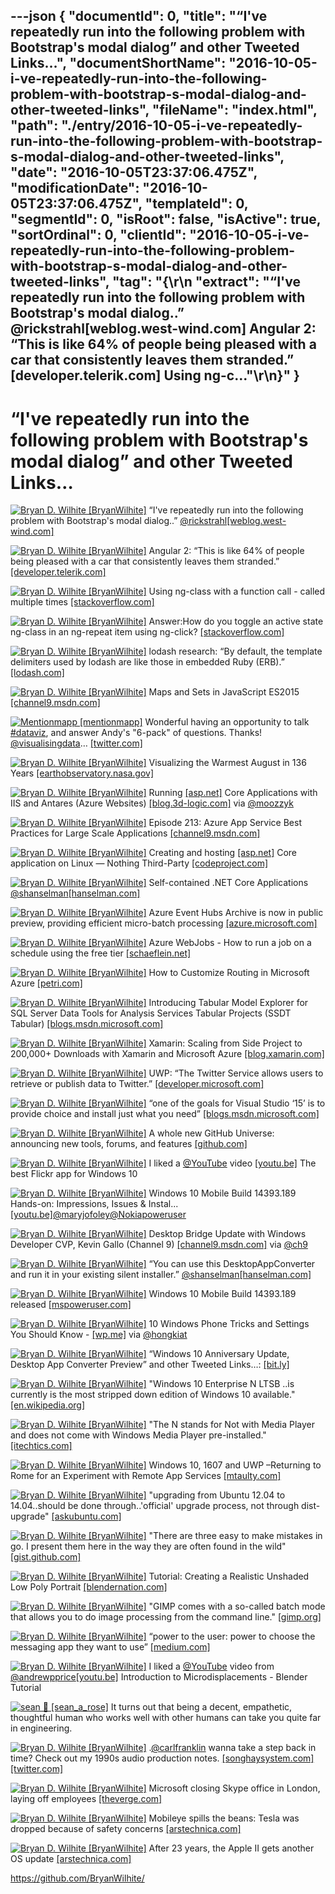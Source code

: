 ---json
{
  "documentId": 0,
  "title": "“I've repeatedly run into the following problem with Bootstrap's modal dialog” and other Tweeted Links…",
  "documentShortName": "2016-10-05-i-ve-repeatedly-run-into-the-following-problem-with-bootstrap-s-modal-dialog-and-other-tweeted-links",
  "fileName": "index.html",
  "path": "./entry/2016-10-05-i-ve-repeatedly-run-into-the-following-problem-with-bootstrap-s-modal-dialog-and-other-tweeted-links",
  "date": "2016-10-05T23:37:06.475Z",
  "modificationDate": "2016-10-05T23:37:06.475Z",
  "templateId": 0,
  "segmentId": 0,
  "isRoot": false,
  "isActive": true,
  "sortOrdinal": 0,
  "clientId": "2016-10-05-i-ve-repeatedly-run-into-the-following-problem-with-bootstrap-s-modal-dialog-and-other-tweeted-links",
  "tag": "{\r\n  \"extract\": \"“I've repeatedly run into the following problem with Bootstrap's modal dialog..” @rickstrahl[weblog.west-wind.com] Angular 2: “This is like 64% of people being pleased with a car that consistently leaves them stranded.” [developer.telerik.com] Using ng-c...\"\r\n}"
}
---

# “I've repeatedly run into the following problem with Bootstrap's modal dialog” and other Tweeted Links…

[<img alt="Bryan D. Wilhite [BryanWilhite]" src="https://songhay.blob.core.windows.net/shared-social-twitter/BryanWilhite.jpeg">](http://songhayblog.azurewebsites.net/ "Bryan D. Wilhite [BryanWilhite]") “I've repeatedly run into the following problem with Bootstrap's modal dialog..” [@rickstrahl](http://twitter.com/rickstrahl)[[weblog.west-wind.com]](https://weblog.west-wind.com/posts/2016/Sep/14/Bootstrap-Modal-Dialog-showing-under-Modal-Background)

[<img alt="Bryan D. Wilhite [BryanWilhite]" src="https://songhay.blob.core.windows.net/shared-social-twitter/BryanWilhite.jpeg">](http://songhayblog.azurewebsites.net/ "Bryan D. Wilhite [BryanWilhite]") Angular 2: “This is like 64% of people being pleased with a car that consistently leaves them stranded.” [[developer.telerik.com]](http://developer.telerik.com/featured/you-have-seriously-underestimated-angular/)

[<img alt="Bryan D. Wilhite [BryanWilhite]" src="https://songhay.blob.core.windows.net/shared-social-twitter/BryanWilhite.jpeg">](http://songhayblog.azurewebsites.net/ "Bryan D. Wilhite [BryanWilhite]") Using ng-class with a function call - called multiple times [[stackoverflow.com]](http://stackoverflow.com/q/26992193/22944?stw=2)

[<img alt="Bryan D. Wilhite [BryanWilhite]" src="https://songhay.blob.core.windows.net/shared-social-twitter/BryanWilhite.jpeg">](http://songhayblog.azurewebsites.net/ "Bryan D. Wilhite [BryanWilhite]") Answer:How do you toggle an active state ng-class in an ng-repeat item using ng-click? [[stackoverflow.com]](http://stackoverflow.com/a/25560198/22944?stw=2)

[<img alt="Bryan D. Wilhite [BryanWilhite]" src="https://songhay.blob.core.windows.net/shared-social-twitter/BryanWilhite.jpeg">](http://songhayblog.azurewebsites.net/ "Bryan D. Wilhite [BryanWilhite]") lodash research: “By default, the template delimiters used by lodash are like those in embedded Ruby (ERB).” [[lodash.com]](https://lodash.com/docs/4.15.0#templateSettings)

[<img alt="Bryan D. Wilhite [BryanWilhite]" src="https://songhay.blob.core.windows.net/shared-social-twitter/BryanWilhite.jpeg">](http://songhayblog.azurewebsites.net/ "Bryan D. Wilhite [BryanWilhite]") Maps and Sets in JavaScript ES2015 [[channel9.msdn.com]](https://channel9.msdn.com/Blogs/One-Dev-Minute/Maps-and-Sets-in-JavaScript-ES2015)

[<img alt="Mentionmapp [mentionmapp]" src="https://songhay.blob.core.windows.net/shared-social-twitter/mentionmapp.jpg">](http://www.mentionmapp.com/ "Mentionmapp [mentionmapp]") Wonderful having an opportunity to talk [#dataviz](http://twitter.com/search?q=%23dataviz), and answer Andy's "6-pack" of questions. Thanks! [@visualisingdata](http://twitter.com/visualisingdata)… [[twitter.com]](https://twitter.com/i/web/status/783397286386819072)

[<img alt="Bryan D. Wilhite [BryanWilhite]" src="https://songhay.blob.core.windows.net/shared-social-twitter/BryanWilhite.jpeg">](http://songhayblog.azurewebsites.net/ "Bryan D. Wilhite [BryanWilhite]") Visualizing the Warmest August in 136 Years [[earthobservatory.nasa.gov]](http://earthobservatory.nasa.gov/blogs/earthmatters/2016/09/12/heres-how-the-warmest-august-in-136-years-looks-in-chart-form/)

[<img alt="Bryan D. Wilhite [BryanWilhite]" src="https://songhay.blob.core.windows.net/shared-social-twitter/BryanWilhite.jpeg">](http://songhayblog.azurewebsites.net/ "Bryan D. Wilhite [BryanWilhite]") Running [[asp.net]](http://ASP.NET) Core Applications with IIS and Antares (Azure Websites) [[blog.3d-logic.com]](https://blog.3d-logic.com/2016/06/08/running-asp-net-core-applications-with-iis-and-antares/) via [@moozzyk](http://twitter.com/moozzyk)

[<img alt="Bryan D. Wilhite [BryanWilhite]" src="https://songhay.blob.core.windows.net/shared-social-twitter/BryanWilhite.jpeg">](http://songhayblog.azurewebsites.net/ "Bryan D. Wilhite [BryanWilhite]") Episode 213: Azure App Service Best Practices for Large Scale Applications [[channel9.msdn.com]](https://channel9.msdn.com/Shows/Cloud+Cover/Episode-213-Azure-App-Service-Best-Practices-for-Large-Scale-Applications)

[<img alt="Bryan D. Wilhite [BryanWilhite]" src="https://songhay.blob.core.windows.net/shared-social-twitter/BryanWilhite.jpeg">](http://songhayblog.azurewebsites.net/ "Bryan D. Wilhite [BryanWilhite]") Creating and hosting [[asp.net]](http://ASP.NET) Core application on Linux — Nothing Third-Party [[codeproject.com]](http://www.codeproject.com/Articles/1129562/Creating-and-hosting-ASP-NET-Core-application-on-L)

[<img alt="Bryan D. Wilhite [BryanWilhite]" src="https://songhay.blob.core.windows.net/shared-social-twitter/BryanWilhite.jpeg">](http://songhayblog.azurewebsites.net/ "Bryan D. Wilhite [BryanWilhite]") Self-contained .NET Core Applications [@shanselman](http://twitter.com/shanselman)[[hanselman.com]](http://www.hanselman.com/blog/SelfcontainedNETCoreApplications.aspx)

[<img alt="Bryan D. Wilhite [BryanWilhite]" src="https://songhay.blob.core.windows.net/shared-social-twitter/BryanWilhite.jpeg">](http://songhayblog.azurewebsites.net/ "Bryan D. Wilhite [BryanWilhite]") Azure Event Hubs Archive is now in public preview, providing efficient micro-batch processing [[azure.microsoft.com]](https://azure.microsoft.com/en-us/blog/azure-event-hubs-archive-in-public-preview/)

[<img alt="Bryan D. Wilhite [BryanWilhite]" src="https://songhay.blob.core.windows.net/shared-social-twitter/BryanWilhite.jpeg">](http://songhayblog.azurewebsites.net/ "Bryan D. Wilhite [BryanWilhite]") Azure WebJobs - How to run a job on a schedule using the free tier [[schaeflein.net]](http://www.schaeflein.net/azure-webjobs-free-tier/)

[<img alt="Bryan D. Wilhite [BryanWilhite]" src="https://songhay.blob.core.windows.net/shared-social-twitter/BryanWilhite.jpeg">](http://songhayblog.azurewebsites.net/ "Bryan D. Wilhite [BryanWilhite]") How to Customize Routing in Microsoft Azure [[petri.com]](https://www.petri.com/how-to-customize-routing-microsoft-azure)

[<img alt="Bryan D. Wilhite [BryanWilhite]" src="https://songhay.blob.core.windows.net/shared-social-twitter/BryanWilhite.jpeg">](http://songhayblog.azurewebsites.net/ "Bryan D. Wilhite [BryanWilhite]") Introducing Tabular Model Explorer for SQL Server Data Tools for Analysis Services Tabular Projects (SSDT Tabular) [[blogs.msdn.microsoft.com]](https://blogs.msdn.microsoft.com/analysisservices/2016/08/16/introducing-tabular-model-explorer-for-sql-server-data-tools-for-analysis-services-tabular-projects-ssdt-tabular/)

[<img alt="Bryan D. Wilhite [BryanWilhite]" src="https://songhay.blob.core.windows.net/shared-social-twitter/BryanWilhite.jpeg">](http://songhayblog.azurewebsites.net/ "Bryan D. Wilhite [BryanWilhite]") Xamarin: Scaling from Side Project to 200,000+ Downloads with Xamarin and Microsoft Azure [[blog.xamarin.com]](https://blog.xamarin.com/scaling-from-side-project-to-200000-downloads-with-xamarin-and-microsoft-azure/)

[<img alt="Bryan D. Wilhite [BryanWilhite]" src="https://songhay.blob.core.windows.net/shared-social-twitter/BryanWilhite.jpeg">](http://songhayblog.azurewebsites.net/ "Bryan D. Wilhite [BryanWilhite]") UWP: “The Twitter Service allows users to retrieve or publish data to Twitter.” [[developer.microsoft.com]](https://developer.microsoft.com/en-us/windows/uwp-community-toolkit/services/twitter)

[<img alt="Bryan D. Wilhite [BryanWilhite]" src="https://songhay.blob.core.windows.net/shared-social-twitter/BryanWilhite.jpeg">](http://songhayblog.azurewebsites.net/ "Bryan D. Wilhite [BryanWilhite]") “one of the goals for Visual Studio ‘15’ is to provide choice and install just what you need” [[blogs.msdn.microsoft.com]](https://blogs.msdn.microsoft.com/heaths/2016/09/15/changes-to-visual-studio-15-setup/)

[<img alt="Bryan D. Wilhite [BryanWilhite]" src="https://songhay.blob.core.windows.net/shared-social-twitter/BryanWilhite.jpeg">](http://songhayblog.azurewebsites.net/ "Bryan D. Wilhite [BryanWilhite]") A whole new GitHub Universe: announcing new tools, forums, and features [[github.com]](https://github.com/blog/2256-a-whole-new-github-universe-announcing-new-tools-forums-and-features)

[<img alt="Bryan D. Wilhite [BryanWilhite]" src="https://songhay.blob.core.windows.net/shared-social-twitter/BryanWilhite.jpeg">](http://songhayblog.azurewebsites.net/ "Bryan D. Wilhite [BryanWilhite]") I liked a [@YouTube](http://twitter.com/YouTube) video [[youtu.be]](http://youtu.be/Kw_CpdPQVwA?a) The best Flickr app for Windows 10

[<img alt="Bryan D. Wilhite [BryanWilhite]" src="https://songhay.blob.core.windows.net/shared-social-twitter/BryanWilhite.jpeg">](http://songhayblog.azurewebsites.net/ "Bryan D. Wilhite [BryanWilhite]") Windows 10 Mobile Build 14393.189 Hands-on: Impressions, Issues & Instal... [[youtu.be]](https://youtu.be/CtA01LqwRBs)[@maryjofoley](http://twitter.com/maryjofoley)[@Nokiapoweruser](http://twitter.com/Nokiapoweruser)

[<img alt="Bryan D. Wilhite [BryanWilhite]" src="https://songhay.blob.core.windows.net/shared-social-twitter/BryanWilhite.jpeg">](http://songhayblog.azurewebsites.net/ "Bryan D. Wilhite [BryanWilhite]") Desktop Bridge Update with Windows Developer CVP, Kevin Gallo (Channel 9) [[channel9.msdn.com]](https://channel9.msdn.com/Blogs/WindowsDev/Desktop-Bridge-Update-with-Windows-Developer-CVP-Kevin-Gallo) via [@ch9](http://twitter.com/ch9)

[<img alt="Bryan D. Wilhite [BryanWilhite]" src="https://songhay.blob.core.windows.net/shared-social-twitter/BryanWilhite.jpeg">](http://songhayblog.azurewebsites.net/ "Bryan D. Wilhite [BryanWilhite]") “You can use this DesktopAppConverter and run it in your existing silent installer.” [@shanselman](http://twitter.com/shanselman)[[hanselman.com]](http://www.hanselman.com/blog/PuttingMyVB6WindowsAppsInTheWindows10StoreProjectCentennial.aspx)

[<img alt="Bryan D. Wilhite [BryanWilhite]" src="https://songhay.blob.core.windows.net/shared-social-twitter/BryanWilhite.jpeg">](http://songhayblog.azurewebsites.net/ "Bryan D. Wilhite [BryanWilhite]") Windows 10 Mobile Build 14393.189 released [[mspoweruser.com]](https://mspoweruser.com/windows-10-mobile-build-14393-189-released/)

[<img alt="Bryan D. Wilhite [BryanWilhite]" src="https://songhay.blob.core.windows.net/shared-social-twitter/BryanWilhite.jpeg">](http://songhayblog.azurewebsites.net/ "Bryan D. Wilhite [BryanWilhite]") 10 Windows Phone Tricks and Settings You Should Know - [[wp.me]](http://wp.me/p4uxU-62q) via [@hongkiat](http://twitter.com/hongkiat)

[<img alt="Bryan D. Wilhite [BryanWilhite]" src="https://songhay.blob.core.windows.net/shared-social-twitter/BryanWilhite.jpeg">](http://songhayblog.azurewebsites.net/ "Bryan D. Wilhite [BryanWilhite]") “Windows 10 Anniversary Update, Desktop App Converter Preview” and other Tweeted Links…: [[bit.ly]](http://bit.ly/2cDzhHy)

[<img alt="Bryan D. Wilhite [BryanWilhite]" src="https://songhay.blob.core.windows.net/shared-social-twitter/BryanWilhite.jpeg">](http://songhayblog.azurewebsites.net/ "Bryan D. Wilhite [BryanWilhite]") "Windows 10 Enterprise N LTSB ..is currently is the most stripped down edition of Windows 10 available." [[en.wikipedia.org]](https://en.wikipedia.org/wiki/Windows_10_editions)

[<img alt="Bryan D. Wilhite [BryanWilhite]" src="https://songhay.blob.core.windows.net/shared-social-twitter/BryanWilhite.jpeg">](http://songhayblog.azurewebsites.net/ "Bryan D. Wilhite [BryanWilhite]") "The N stands for Not with Media Player and does not come with Windows Media Player pre-installed." [[itechtics.com]](https://www.itechtics.com/difference-between-windows-10-pro-vl-n-editions/)

[<img alt="Bryan D. Wilhite [BryanWilhite]" src="https://songhay.blob.core.windows.net/shared-social-twitter/BryanWilhite.jpeg">](http://songhayblog.azurewebsites.net/ "Bryan D. Wilhite [BryanWilhite]") Windows 10, 1607 and UWP –Returning to Rome for an Experiment with Remote App Services [[mtaulty.com]](https://mtaulty.com/2016/09/15/windows-10-1607-and-uwp-returning-to-rome-for-an-experiment-with-remote-app-services/)

[<img alt="Bryan D. Wilhite [BryanWilhite]" src="https://songhay.blob.core.windows.net/shared-social-twitter/BryanWilhite.jpeg">](http://songhayblog.azurewebsites.net/ "Bryan D. Wilhite [BryanWilhite]") "upgrading from Ubuntu 12.04 to 14.04..should be done through..'official' upgrade process, not through dist-upgrade" [[askubuntu.com]](http://askubuntu.com/a/602?stw=2)

[<img alt="Bryan D. Wilhite [BryanWilhite]" src="https://songhay.blob.core.windows.net/shared-social-twitter/BryanWilhite.jpeg">](http://songhayblog.azurewebsites.net/ "Bryan D. Wilhite [BryanWilhite]") "There are three easy to make mistakes in go. I present them here in the way they are often found in the wild" [[gist.github.com]](https://gist.github.com/lavalamp/4bd23295a9f32706a48f)

[<img alt="Bryan D. Wilhite [BryanWilhite]" src="https://songhay.blob.core.windows.net/shared-social-twitter/BryanWilhite.jpeg">](http://songhayblog.azurewebsites.net/ "Bryan D. Wilhite [BryanWilhite]") Tutorial: Creating a Realistic Unshaded Low Poly Portrait [[blendernation.com]](http://www.blendernation.com/2016/09/17/tutorial-creating-realistic-unshaded-low-poly-portrait/)

[<img alt="Bryan D. Wilhite [BryanWilhite]" src="https://songhay.blob.core.windows.net/shared-social-twitter/BryanWilhite.jpeg">](http://songhayblog.azurewebsites.net/ "Bryan D. Wilhite [BryanWilhite]") "GIMP comes with a so-called batch mode that allows you to do image processing from the command line." [[gimp.org]](https://www.gimp.org/tutorials/Basic_Batch/)

[<img alt="Bryan D. Wilhite [BryanWilhite]" src="https://songhay.blob.core.windows.net/shared-social-twitter/BryanWilhite.jpeg">](http://songhayblog.azurewebsites.net/ "Bryan D. Wilhite [BryanWilhite]") “power to the user: power to choose the messaging app they want to use” [[medium.com]](https://medium.com/@RiotChat/lets-riot-f5b0aa99dc8e)

[<img alt="Bryan D. Wilhite [BryanWilhite]" src="https://songhay.blob.core.windows.net/shared-social-twitter/BryanWilhite.jpeg">](http://songhayblog.azurewebsites.net/ "Bryan D. Wilhite [BryanWilhite]") I liked a [@YouTube](http://twitter.com/YouTube) video from [@andrewpprice](http://twitter.com/andrewpprice)[[youtu.be]](http://youtu.be/dRzzaRvVDng?a) Introduction to Microdisplacements - Blender Tutorial

[<img alt="sean 🌹 [sean_a_rose]" src="https://songhay.blob.core.windows.net/shared-social-twitter/sean_a_rose.jpg">](http://seanrose.co/ "sean 🌹 [sean_a_rose]") It turns out that being a decent, empathetic, thoughtful human who works well with other humans can take you quite far in engineering.

[<img alt="Bryan D. Wilhite [BryanWilhite]" src="https://songhay.blob.core.windows.net/shared-social-twitter/BryanWilhite.jpeg">](http://songhayblog.azurewebsites.net/ "Bryan D. Wilhite [BryanWilhite]") .[@carlfranklin](http://twitter.com/carlfranklin) wanna take a step back in time? Check out my 1990s audio production notes. [[songhaysystem.com]](http://songhaysystem.com/#/kb/segment/65)[[twitter.com]](https://twitter.com/BryanWilhite/status/776933608711790592/photo/1)

[<img alt="Bryan D. Wilhite [BryanWilhite]" src="https://songhay.blob.core.windows.net/shared-social-twitter/BryanWilhite.jpeg">](http://songhayblog.azurewebsites.net/ "Bryan D. Wilhite [BryanWilhite]") Microsoft closing Skype office in London, laying off employees [[theverge.com]](http://www.theverge.com/2016/9/17/12951996/skype-london-office-closing-layoffs)

[<img alt="Bryan D. Wilhite [BryanWilhite]" src="https://songhay.blob.core.windows.net/shared-social-twitter/BryanWilhite.jpeg">](http://songhayblog.azurewebsites.net/ "Bryan D. Wilhite [BryanWilhite]") Mobileye spills the beans: Tesla was dropped because of safety concerns [[arstechnica.com]](http://arstechnica.com/cars/2016/09/tesla-dropped-by-mobileye-for-pushing-the-envelope-in-terms-of-safety/)

[<img alt="Bryan D. Wilhite [BryanWilhite]" src="https://songhay.blob.core.windows.net/shared-social-twitter/BryanWilhite.jpeg">](http://songhayblog.azurewebsites.net/ "Bryan D. Wilhite [BryanWilhite]") After 23 years, the Apple II gets another OS update [[arstechnica.com]](http://arstechnica.com/information-technology/2016/09/after-23-years-the-apple-ii-gets-another-os-update/)

<https://github.com/BryanWilhite/>
